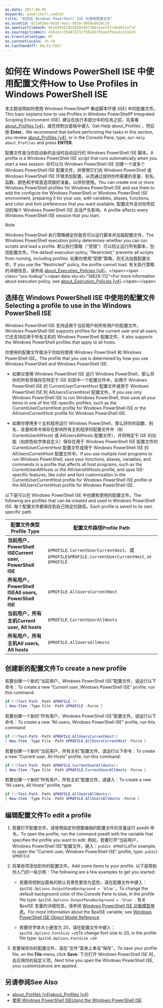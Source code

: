 ```yaml
---
ms.date: 2017-06-05
keywords: powershell,cmdlet
title: "如何在 Windows PowerShell ISE 中使用配置文件"
ms.assetid: 0219626a-6da5-4acc-b630-d058e8b29cc6
ms.openlocfilehash: 6b16291b7025928a307380cbae75fcdbdb51a73d
ms.sourcegitcommit: 4102ecc35d473211f50a453f6ae3fbea31cb3428
ms.translationtype: HT
ms.contentlocale: zh-CN
ms.lasthandoff: 08/31/2017
---
```

# <a name="how-to-use-profiles-in-windows-powershell-ise"></a><span data-ttu-id="1d828-103">如何在 Windows PowerShell ISE 中使用配置文件</span><span class="sxs-lookup"><span data-stu-id="1d828-103">How to Use Profiles in Windows PowerShell ISE</span></span>
<span data-ttu-id="1d828-104">本主题说明如何使用 Windows PowerShell® 集成脚本环境 (ISE) 中的配置文件。</span><span class="sxs-lookup"><span data-stu-id="1d828-104">This topic explains how to use Profiles in Windows PowerShell® Integrated Scripting Environment (ISE).</span></span> <span data-ttu-id="1d828-105">建议在执行本部分中的任务之前，先查看 [about_Profiles [v4]](https://technet.microsoft.com/library/e1d9e30a-70cc-4f36-949f-fc7cd96b4054(v=wps.630))，或在控制台窗格中键入 `Get-Help about_Profiles`，然后按 **Enter**。</span><span class="sxs-lookup"><span data-stu-id="1d828-105">We recommend that before performing the tasks in this section, you review [about_Profiles [v4]](https://technet.microsoft.com/library/e1d9e30a-70cc-4f36-949f-fc7cd96b4054(v=wps.630)), or in the Console Pane, type, `Get-Help about_Profiles` and press **ENTER**.</span></span>

<span data-ttu-id="1d828-106">配置文件是当你启动新的会话时自动运行的 Windows PowerShell ISE 脚本。</span><span class="sxs-lookup"><span data-stu-id="1d828-106">A profile is a Windows PowerShell ISE script that runs automatically when you start a new session.</span></span>  <span data-ttu-id="1d828-107">你可以为 Windows PowerShell ISE 创建一个或多个 Windows PowerShell ISE 配置文件，并使用它们向 Windows PowerShell 或 Windows PowerShell ISE 环境添加配置，从而通过提供你所需要的变量、别名、函数、颜色和字体首选项做好准备，以供你使用。</span><span class="sxs-lookup"><span data-stu-id="1d828-107">You can create one or more Windows PowerShell profiles for Windows PowerShell ISE and use them to add the configure the Windows PowerShell or Windows PowerShell ISE environment, preparing it for your use, with variables, aliases, functions, and color and font preferences that you want available.</span></span> <span data-ttu-id="1d828-108">配置文件会对你所启动的每个 Windows PowerShell ISE 会话产生影响。</span><span class="sxs-lookup"><span data-stu-id="1d828-108">A profile affects every Windows PowerShell ISE session that you start.</span></span>

> [!NOTE]
> <span data-ttu-id="1d828-109">Windows PowerShell 执行策略确定你是否可以运行脚本并加载配置文件。</span><span class="sxs-lookup"><span data-stu-id="1d828-109">The Windows PowerShell execution policy determines whether you can run scripts and load a profile.</span></span> <span data-ttu-id="1d828-110">默认执行策略（“受限”）可以防止运行所有脚本，包括配置文件。</span><span class="sxs-lookup"><span data-stu-id="1d828-110">The default execution policy, “Restricted,” prevents all scripts from running, including profiles.</span></span> <span data-ttu-id="1d828-111">如果你使用“受限”策略，则无法加载配置文件。</span><span class="sxs-lookup"><span data-stu-id="1d828-111">If you use the “Restricted” policy, the profile cannot load.</span></span> <span data-ttu-id="1d828-112">有关执行策略的详细信息，请参阅 [about_Execution_Policies [v4]](https://technet.microsoft.com/library/347708dc-1515-4d74-978b-8334603472e6(v=wps.630))。</span><span class="sxs-lookup"><span data-stu-id="1d828-112">For more information about execution policy, see [about_Execution_Policies [v4]](https://technet.microsoft.com/library/347708dc-1515-4d74-978b-8334603472e6(v=wps.630)).</span></span>

## <a name="selecting-a-profile-to-use-in-the-windows-powershell-ise"></a><span data-ttu-id="1d828-113">选择在 Windows PowerShell ISE 中使用的配置文件</span><span class="sxs-lookup"><span data-stu-id="1d828-113">Selecting a profile to use in the Windows PowerShell ISE</span></span>
<span data-ttu-id="1d828-114">Windows PowerShell ISE 支持适用于当前用户和所有用户的配置文件。</span><span class="sxs-lookup"><span data-stu-id="1d828-114">Windows PowerShell ISE supports profiles for the current user and all users.</span></span> <span data-ttu-id="1d828-115">它还支持应用于所有主机的 Windows PowerShell 配置文件。</span><span class="sxs-lookup"><span data-stu-id="1d828-115">It also supports the Windows PowerShell profiles that apply to all hosts.</span></span>

<span data-ttu-id="1d828-116">你使用的配置文件取决于你如何使用 Windows PowerShell 和 Windows PowerShell ISE。</span><span class="sxs-lookup"><span data-stu-id="1d828-116">The profile that you use is determined by how you use Windows PowerShell and Windows PowerShell ISE.</span></span>

-   <span data-ttu-id="1d828-117">如果仅使用 Windows PowerShell ISE 运行 Windows PowerShell，那么将你的所有项保存在特定于 ISE 的其中一个配置文件中，如用于 Windows PowerShell ISE 的 CurrentUserCurrentHost 配置文件或用于 Windows PowerShell ISE 的 AllUsersCurrentHost 配置文件。</span><span class="sxs-lookup"><span data-stu-id="1d828-117">If you use only Windows PowerShell ISE to run Windows PowerShell, then save all your items in one of the ISE-specific profiles, such as the CurrentUserCurrentHost profile for Windows PowerShell ISE or the AllUsersCurrentHost profile for Windows PowerShell ISE.</span></span>

-   <span data-ttu-id="1d828-118">如果你使用多个主机程序运行 Windows PowerShell，那么将你的函数、别名、变量和命令保存在影响所有主机程序的配置文件中（如 CurrentUserAllHosts 或 AllUsersAllHosts 配置文件），并将特定于 ISE 的功能（如颜色和字体自定义）保存在用于 Windows PowerShell ISE 配置文件的 CurrentUserCurrentHost 配置文件或用于 Windows PowerShell ISE 的 AllUsersCurrentHost 配置文件中。</span><span class="sxs-lookup"><span data-stu-id="1d828-118">If you use multiple host programs to run Windows PowerShell, save your functions, aliases, variables, and commands in a profile that affects all host programs, such as the CurrentUserAllHosts or the AllUsersAllHosts profile, and save ISE-specific features, like color and font customization in the CurrentUserCurrentHost profile for Windows PowerShell ISE profile or the AllUsersCurrentHost profile for Windows PowerShell ISE.</span></span>

<span data-ttu-id="1d828-119">以下是可以在 Windows PowerShell ISE 中创建和使用的配置文件。</span><span class="sxs-lookup"><span data-stu-id="1d828-119">The following are profiles that can be created and used in Windows PowerShell ISE.</span></span> <span data-ttu-id="1d828-120">每个配置文件都保存到自己特定的路径。</span><span class="sxs-lookup"><span data-stu-id="1d828-120">Each profile is saved to its own specific path.</span></span>

| <span data-ttu-id="1d828-121">配置文件类型</span><span class="sxs-lookup"><span data-stu-id="1d828-121">Profile Type</span></span> | <span data-ttu-id="1d828-122">配置文件路径</span><span class="sxs-lookup"><span data-stu-id="1d828-122">Profile Path</span></span> |
| --- | --- |
| <span data-ttu-id="1d828-123">**当前用户，PowerShell ISE**</span><span class="sxs-lookup"><span data-stu-id="1d828-123">**Current user, PowerShell ISE**</span></span>| <span data-ttu-id="1d828-124">`$PROFILE.CurrentUserCurrentHost`、或 `$PROFILE`</span><span class="sxs-lookup"><span data-stu-id="1d828-124">`$PROFILE.CurrentUserCurrentHost`, or `$PROFILE`</span></span> |
| <span data-ttu-id="1d828-125">**所有用户，PowerShell ISE**</span><span class="sxs-lookup"><span data-stu-id="1d828-125">**All users, PowerShell ISE**</span></span>| `$PROFILE.AllUsersCurrentHost` |
| <span data-ttu-id="1d828-126">**当前用户，所有主机**</span><span class="sxs-lookup"><span data-stu-id="1d828-126">**Current user, All hosts**</span></span>| `$PROFILE.CurrentUserAllHosts` |
| <span data-ttu-id="1d828-127">**所有用户，所有主机**</span><span class="sxs-lookup"><span data-stu-id="1d828-127">**All users, All hosts**</span></span> | `$PROFILE.AllUsersAllHosts` |

## <a name="to-create-a-new-profile"></a><span data-ttu-id="1d828-128">创建新的配置文件</span><span class="sxs-lookup"><span data-stu-id="1d828-128">To create a new profile</span></span>
<span data-ttu-id="1d828-129">若要创建一个新的“当前用户，Windows PowerShell ISE”配置文件，请运行以下命令：</span><span class="sxs-lookup"><span data-stu-id="1d828-129">To create a new “Current user, Windows PowerShell ISE” profile, run this command:</span></span>

```powershell
if (!(Test-Path -Path $PROFILE )) 
{ New-Item -Type File -Path $PROFILE -Force }
```

<span data-ttu-id="1d828-130">若要创建一个新的“所有用户，Windows PowerShell ISE”配置文件，请运行以下命令：</span><span class="sxs-lookup"><span data-stu-id="1d828-130">To create a new “All users, Windows PowerShell ISE” profile, run this command:</span></span>

```powershell
if (!(Test-Path -Path $PROFILE.AllUsersCurrentHost)) 
{ New-Item -Type File -Path $PROFILE.AllUsersCurrentHost -Force }
```

<span data-ttu-id="1d828-131">若要创建一个新的“当前用户，所有主机”配置文件，请运行以下命令：</span><span class="sxs-lookup"><span data-stu-id="1d828-131">To create a new “Current user, All Hosts” profile, run this command:</span></span>

```powershell
if (!(Test-Path -Path $PROFILE.CurrentUserAllHosts)) 
{ New-Item -Type File -Path $PROFILE.CurrentUserAllHosts -Force }
```

<span data-ttu-id="1d828-132">若要创建一个新的“所有用户，所有主机”配置文件，请键入：</span><span class="sxs-lookup"><span data-stu-id="1d828-132">To create a new “All users, All Hosts” profile, type:</span></span>

```powershell
if (!(Test-Path -Path $PROFILE.AllUsersAllHosts)) 
{ New-Item -Type File -Path $PROFILE.AllUsersAllHosts -Force }
```

## <a name="to-edit-a-profile"></a><span data-ttu-id="1d828-133">编辑配置文件</span><span class="sxs-lookup"><span data-stu-id="1d828-133">To edit a profile</span></span>

1.  <span data-ttu-id="1d828-134">若要打开配置文件，请使用指定你想要编辑的配置文件的变量运行 psedit 命令。</span><span class="sxs-lookup"><span data-stu-id="1d828-134">To open the profile, run the command psedit with the variable that specifies the profile you want to edit.</span></span> <span data-ttu-id="1d828-135">例如，若要打开“当前用户，Windows PowerShell ISE”配置文件，键入：`psEdit $PROFILE`</span><span class="sxs-lookup"><span data-stu-id="1d828-135">For example, to open the “Current user, Windows PowerShell ISE” profile, type: `psEdit $PROFILE`</span></span>

2.  <span data-ttu-id="1d828-136">将某些项添加到你的配置文件。</span><span class="sxs-lookup"><span data-stu-id="1d828-136">Add some items to your profile.</span></span> <span data-ttu-id="1d828-137">以下是帮助你入门的一些示例：</span><span class="sxs-lookup"><span data-stu-id="1d828-137">The following are a few examples to get you started:</span></span>

    -   <span data-ttu-id="1d828-138">若要将控制台窗格的默认背景色更改为蓝色，请在配置文件中键入：`$psISE.Options.OutputPaneBackground = 'blue'`。</span><span class="sxs-lookup"><span data-stu-id="1d828-138">To change the default background color of the Console Pane to blue, in the profile file type: `$psISE.Options.OutputPaneBackground = 'blue'` .</span></span> <span data-ttu-id="1d828-139">有关 $psISE 变量的详细信息，请参阅 [Windows PowerShell ISE 对象模型参考]()。</span><span class="sxs-lookup"><span data-stu-id="1d828-139">For more information about the $psISE variable, see [Windows PowerShell ISE Object Model Reference]().</span></span>

    -   <span data-ttu-id="1d828-140">若要将字体大小更改为 20，请在配置文件中键入：`$psISE.Options.FontSize =20`</span><span class="sxs-lookup"><span data-stu-id="1d828-140">To change font size to 20, in the profile file type: `$psISE.Options.FontSize =20`</span></span>

3.  <span data-ttu-id="1d828-141">若要保存你的配置文件，请在“文件”菜单上单击“保存”。</span><span class="sxs-lookup"><span data-stu-id="1d828-141">To save your profile file, on the **File** menu, click **Save**.</span></span> <span data-ttu-id="1d828-142">下次打开 Windows PowerShell ISE 时，会应用你的自定义项。</span><span class="sxs-lookup"><span data-stu-id="1d828-142">Next time you open the Windows PowerShell ISE, your customizations are applied.</span></span>

## <a name="see-also"></a><span data-ttu-id="1d828-143">另请参阅</span><span class="sxs-lookup"><span data-stu-id="1d828-143">See Also</span></span>
- [<span data-ttu-id="1d828-144">about_Profiles [v4]</span><span class="sxs-lookup"><span data-stu-id="1d828-144">about_Profiles [v4]</span></span>](https://technet.microsoft.com/library/e1d9e30a-70cc-4f36-949f-fc7cd96b4054(v=wps.630))
- [<span data-ttu-id="1d828-145">使用 Windows PowerShell ISE</span><span class="sxs-lookup"><span data-stu-id="1d828-145">Using the Windows PowerShell ISE</span></span>](Using-the-Windows-PowerShell-ISE.md)

